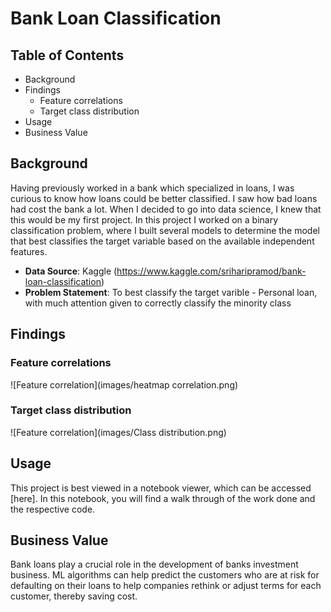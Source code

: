 # Bank Loan Classification
## Table of Contents

- Background
- Findings
  - Feature correlations
  - Target class distribution
- Usage
- Business Value 

## Background

Having previously worked in a bank which specialized in loans, I was curious to know how loans could be better classified. I saw how bad loans had cost the bank a lot. When I decided to go into data science, I knew that this would be my first project.
In this project I worked on a binary classification problem, where I built several models to determine the model that best classifies the target variable based on the available independent features.
- **Data Source**: Kaggle (https://www.kaggle.com/sriharipramod/bank-loan-classification)
- **Problem Statement**: To best classify the target varible - Personal loan, with much attention given to correctly classify the minority class

## Findings

### Feature correlations
![Feature correlation](images/heatmap correlation.png)

### Target class distribution
![Feature correlation](images/Class distribution.png)
## Usage

This project is best viewed in a notebook viewer, which can be accessed [here]. In this notebook, you will find a walk through of the work done and the respective code.

## Business Value

Bank loans play a crucial role in the development of banks investment business. ML algorithms can help predict the customers who are at risk for defaulting on their loans to help companies rethink or adjust terms for each customer, thereby saving cost.
